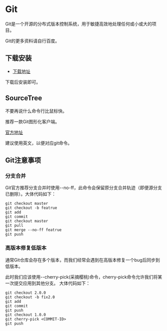 # Git

Git是一个开源的分布式版本控制系统，用于敏捷高效地处理任何或小或大的项目。

Git的更多资料请自行百度。

## 下载安装

- [下载地址](https://www.git-scm.com/download/)

下载后安装即可。

## SourceTree

不要再说什么命令行比鼠标快。

推荐一款Git图形化客户端。

[官方地址](https://www.sourcetreeapp.com/)

建议使用英文，以便对应git命令。

## Git注意事项

### 分支合并

Git官方推荐分支合并时使用--no-ff，此命令会保留原分支合并轨迹（即便源分支已删除）。大体代码如下：

```
git checkout master
git checkout -b featrue
git add 
git commit 
git checkout master
git pull 
git merge --no-ff featrue
git push
```

### 高版本修复低版本

通常Git仓库会存在多个版本，而我们经常会遇到在高版本修复一个bug后同步到低版本。

此时我们应该使用--cherry-pick(采摘樱桃)命令，cherry-pick命令允许我们将某一次提交应用到其他分支。
大体代码如下：

```
git checkout 2.0.0
git checkout -b fix2.0
git add
git commit
git push
git checkout 1.0.0
git cherry-pick <COMMIT-ID>
git push

```
